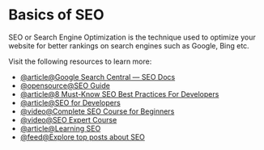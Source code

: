 # Basics of SEO

SEO or Search Engine Optimization is the technique used to optimize your website for better rankings on search engines such as Google, Bing etc.

Visit the following resources to learn more:

- [@article@Google Search Central — SEO Docs](https://developers.google.com/search/docs)
- [@opensource@SEO Guide](https://github.com/seo/guide)
- [@article@8 Must-Know SEO Best Practices For Developers](https://neilpatel.com/blog/seo-developers/)
- [@article@SEO for Developers](https://medium.com/welldone-software/seo-for-developers-a-quick-overview-5b5b7ce34679)
- [@video@Complete SEO Course for Beginners](https://www.youtube.com/watch?v=xsVTqzratPs)
- [@video@SEO Expert Course](https://www.youtube.com/watch?v=SnxeXZpZkI0)
- [@article@Learning SEO](https://learningseo.io/)
- [@feed@Explore top posts about SEO](https://app.daily.dev/tags/seo?ref=roadmapsh)
